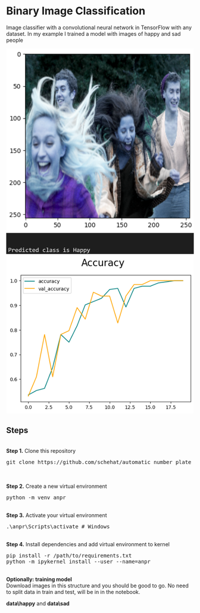 # Binary Image Classification
Image classifier with a convolutional neural network in TensorFlow with any dataset. In my example I trained a model with images of happy and sad people

![Screenshot](images/test_image.png)
![Screenshot](images/accuracy.png)

## Steps
<br />
<b>Step 1.</b> Clone this repository
<pre>
git clone https://github.com/schehat/automatic_number_plate_recognition
</pre>
<br/><br/>
<b>Step 2.</b> Create a new virtual environment 
<pre>
python -m venv anpr
</pre> 
<br/>
<b>Step 3.</b> Activate your virtual environment
<pre>
.\anpr\Scripts\activate # Windows 
</pre>
<br/>
<b>Step 4.</b> Install dependencies and add virtual environment to kernel
<pre>
pip install -r /path/to/requirements.txt
python -m ipykernel install --user --name=anpr
</pre>
<br/>
<b>Optionally: training model</b> <br>Download images in this structure and you should be good to go. No need to split data in train and test, will be in in the notebook.

<b> data\happy</b> and
<b> data\sad</b>